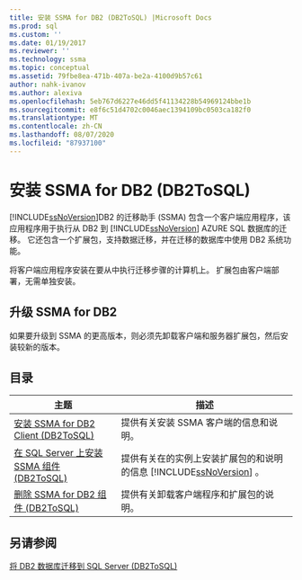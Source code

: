 ```yaml
---
title: 安装 SSMA for DB2 (DB2ToSQL) |Microsoft Docs
ms.prod: sql
ms.custom: ''
ms.date: 01/19/2017
ms.reviewer: ''
ms.technology: ssma
ms.topic: conceptual
ms.assetid: 79fbe8ea-471b-407a-be2a-4100d9b57c61
author: nahk-ivanov
ms.author: alexiva
ms.openlocfilehash: 5eb767d6227e46dd5f41134228b54969124bbe1b
ms.sourcegitcommit: e8f6c51d4702c0046aec1394109bc0503ca182f0
ms.translationtype: MT
ms.contentlocale: zh-CN
ms.lasthandoff: 08/07/2020
ms.locfileid: "87937100"
---
```

# <a name="installing-ssma-for-db2-db2tosql"></a>安装 SSMA for DB2 (DB2ToSQL) 
[!INCLUDE[ssNoVersion](../../includes/ssnoversion-md.md)]DB2 的迁移助手 (SSMA) 包含一个客户端应用程序，该应用程序用于执行从 DB2 到 [!INCLUDE[ssNoVersion](../../includes/ssnoversion-md.md)] AZURE SQL 数据库的迁移。 它还包含一个扩展包，支持数据迁移，并在迁移的数据库中使用 DB2 系统功能。  
  
将客户端应用程序安装在要从中执行迁移步骤的计算机上。 扩展包由客户端部署，无需单独安装。  
  
## <a name="upgrading-ssma-for-db2"></a>升级 SSMA for DB2  
如果要升级到 SSMA 的更高版本，则必须先卸载客户端和服务器扩展包，然后安装较新的版本。  
  
## <a name="contents"></a>目录  
  
|主题|描述|  
|---------|---------------|  
|[安装 SSMA for DB2 Client &#40;DB2ToSQL&#41;](../../ssma/db2/installing-ssma-for-db2-client-db2tosql.md)|提供有关安装 SSMA 客户端的信息和说明。|  
|[在 SQL Server 上安装 SSMA 组件 &#40;DB2ToSQL&#41;](../../ssma/db2/installing-ssma-components-on-sql-server-db2tosql.md)|提供有关在的实例上安装扩展包的和说明的信息 [!INCLUDE[ssNoVersion](../../includes/ssnoversion-md.md)] 。|  
|[删除 SSMA for DB2 组件 &#40;DB2ToSQL&#41;](../../ssma/db2/removing-ssma-for-db2-components-db2tosql.md)|提供有关卸载客户端程序和扩展包的说明。|  
  
## <a name="see-also"></a>另请参阅  
[将 DB2 数据库迁移到 SQL Server &#40;DB2ToSQL&#41;](../../ssma/db2/migrating-db2-databases-to-sql-server-db2tosql.md)  
  
